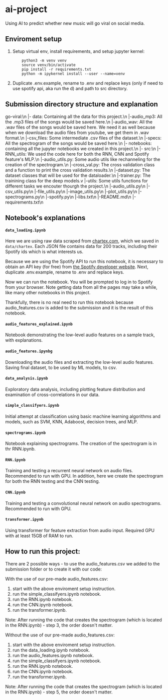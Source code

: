 # ai-project

Using AI to predict whether new music will go viral on social media.

## Enviroment setup

1. Setup virtual env, install requirements, and setup jupyter kernel:

   ```
       python3 -m venv venv
       source venv/bin/activate
       pip install -r requirements.txt
       python -m ipykernel install --user --name=venv
   ```

2. Duplicate .env.example, rename to .env and replace keys (only if need to use spotify api, aka run the d) and path to src directory.

## Submission directory structure and explanation

go-viral:\n
|- data: Containing all the data for this project.\n
    |-audio_mp3: All the .mp3 files of the songs would be saved here.\n
    |-audio_wav: All the .wav files of the songs would be saved here. We need it as well because when we download the audio files from youtube, we get them in .wav format.\n
    |-csv_files: Some intermediate .csv files of the dataset.\n
    |-specs: All the spectrogram of the songs would be saved here.\n
|- notebooks: containing all the jupyter notebooks we created in this project.\n
|- src:\n
    |-RNN_utils: We used the code here for both the RNN, CNN and Spotify feature's MLP.\n
        |-audio_utils.py: Some audio utils like rechanneling for the creation of the spectrogram.\n
        |-cross_val.py: The cross validation class and a function to print the cross validation results.\n
        |-dataset.py: The dataset classes that will be used for the dataloader.\n
        |-trainer.py: The trainining class for the deep models.v
    |-utils: Some utils functions for different tasks we encouter thourgh the project.\n
        |-audio_utils.py\n
        |-csv_utils.py\n
        |-file_utils.py\n
        |-image_utils.py\n
        |-plot_utils.py\n
        |-spectrograms.py\n
        |-spotify.py\n
|-libs.txt\n
|-README.md\n
|-requirements.txt\n

## Notebook's explanations

#### `data_loading.ipynb`

Here we are using raw data scraped from [chartex.com](https://chartex.com/tiktok-music-chart-top-songs-from-tiktok/sort/number-videos-desc), which we saved in `data/chartex`. Each JSON file contains data for 200 tracks, including their Spotify ids which is what interests us.

Because we are using the Spotify API to run this notebook, it is necessary to obtain an API key (for free) from [the Spotify developer website](https://developer.spotify.com/documentation/web-api/tutorials/getting-started). Next, duplicate .env.example, rename to .env and replace keys.

Now we can run the notebook. You will be prompted to log in to Spotify from your browser.
Note getting data from all the pages may take a while, like many other notebooks in this project.

Thankfully, there is no real need to run this notebook because audio_features.csv is added to the submission and it is the result of this notebook.

#### `audio_features_explained.ipynb`

Notebook demonstrating the low-level audio features on a sample track, with explanations.

#### `audio_features.ipynbg`

Downloading the audio files and extracting the low-level audio features. Saving final dataset, to be used by ML models, to csv.

#### `data_analysis.ipynb`

Exploratory data analysis, including plotting feature distribution and examination of cross-correlations in our data.

#### `simple_classifyers.ipynb`

Initial attempt at classification using basic machine learning algorithms and models, such as SVM, KNN, Adaboost, decision trees, and MLP.

#### `spectrograms.ipynb`

Notebook explaining spectrograms. The creation of the spectrogram is in thr RNN.ipynb.

#### `RNN.ipynb`

Training and testing a recurrent neural network on audio files. Recommended to run with GPU. In addition, here we create the spectrogram for both the RNN testing and the CNN testing.

#### `CNN.ipynb`

Training and testing a convolutional neural network on audio spectrograms. Recommended to run with GPU.

#### `transformer.ipynb`

Using transformer for feature extraction from audio input. Required GPU with at least 15GB of RAM to run.

## How to run this project:

There are 2 possible ways - to use the audio_features.csv we added to the submission folder or to create it with our code:

With the use of our pre-made audio_features.csv:
1. start with the above enviroment setup instruction.
2. run the simple_classifyers.ipynb notebook.
3. run the RNN.ipynb notebook.
4. run the CNN.ipynb notebook.
5. run the transformer.ipynb.

Note: After running the code that creates the spectrogram (which is located in the RNN.ipynb) - step 3, the order doesn't matter.

Without the use of our pre-made audio_features.csv:
1. start with the above enviroment setup instruction.
2. run the data_loading.ipynb notebook.
3. run the audio_features.ipynb notebook.
4. run the simple_classifyers.ipynb notebook.
5. run the RNN.ipynb notebook.
6. run the CNN.ipynb notebook.
7. run the transformer.ipynb.

Note: After running the code that creates the spectrogram (which is located in the RNN.ipynb) - step 5, the order doesn't matter.
